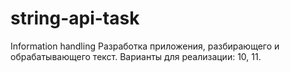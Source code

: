 # string-api-task
Information handling
Разработка приложения, разбирающего и обрабатывающего текст.
Варианты для реализации: 10, 11.
